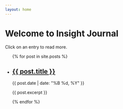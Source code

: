 ```yaml
--- 
layout: home 
--- 
```

# Welcome to Insight Journal

Click on an entry to read more. 
<ul> {% for post in site.posts %} <li>
<h2><a href="{{ post.url }}">{{ post.title }}</a></h2> 
<p>{{ post.date | date: "%B %d, %Y" }}</p>
 <p>{{ post.excerpt }}</p> 
 </li> {% endfor %} </ul>